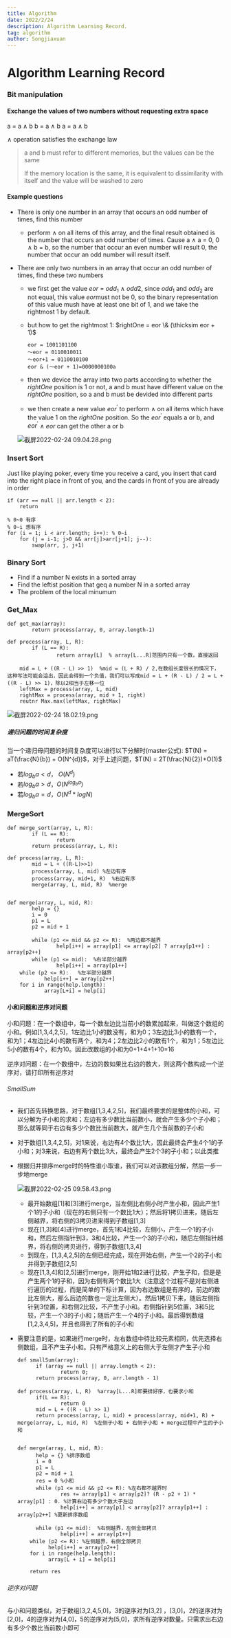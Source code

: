 ```yaml
---
title: Algorithm
date: 2022/2/24
description: Algorithm Learning Record.
tag: algorithm
author: Songjiaxuan
---
```


# Algorithm Learning Record

###	Bit manipulation



#### Exchange the values of two numbers without requesting extra space

a = a $\wedge$ b
b = a $\wedge$ b
a = a $\wedge$ b

$\wedge$ operation satisfies the exchange law

>a and b must refer to different memories, but the values can be the same
>
>If the memory location is the same, it is equivalent to dissimilarity with itself and the value will be washed to zero

####	Example questions

- There is only one number in an array that occurs an odd number of times, find this number

  - perform $\wedge$ on all items of this array, and the final result obtained is the number that occurs an odd number of times. Cause a $\wedge$ a = 0, 0 $\wedge$ b = b, so the number that occur an even number will result 0, the number that occur an odd number will result itself.

- There are only two numbers in an array that occur an odd number of times, find these two numbers

  - we first get the value $eor$ = $odd_1$ $\wedge$ $odd2$, since $odd_1$ and $odd_2$ are not equal, this value $eor$must not be 0, so the binary representation of this value mush have at least one bit of 1, and we take the rightmost 1 by default.

  - but how to get the rightmost 1: $rightOne = eor \& (\thicksim eor + 1)$

    ```
    eor = 1001101100
    ～eor = 0110010011
    ～eor+1 = 0110010100
    eor & (～eor + 1)=0000000100a		
    ```

  - then we device the array into two parts according to whether the $rightOne$ position is 1 or not, a and b must have different value on the $rightOne$ position, so a and b must be devided into different parts

  - we then create a new value $eor^{'}$ to perform $\wedge$ on all items which have the value 1 on the $rightOne$ position. So the $eor ^{'}$ equals a or b, and $eor^{'}$ $\wedge$  $eor$ can get the other a or b 

  ![截屏2022-02-24 09.04.28.png](https://s2.loli.net/2022/02/24/7ZlOEtHcMD2SjC8.png)

###  Insert Sort

Just like playing poker, every time you receive a card, you insert that card into the right place in front of you, and the cards in front of you are already in order

```
if (arr == null || arr.length < 2):
	return

% 0~0 有序
% 0~i 想有序
for (i = 1; i < arr.length; i++): % 0~i
	for (j = i-1; j>0 && arr[j]>arr[j+1]; j--):
		swap(arr, j, j+1)
```

###	Binary Sort

- Find if a number N exists in a sorted array
- Find the leftist position that geq a number N in a sorted array
- The problem of the local minumum

###  Get_Max

```
def get_max(array):
		return process(array, 0, array.length-1)
		
def process(array, L, R):
		if (L == R):
				return array[L]  % array[L...R]范围内只有一个数，直接返回
				
    mid = L + ((R - L) >> 1)  %mid = (L + R) / 2,在数组长度很长的情况下，这种写法可能会溢出，因此会得到一个负值，我们可以写成mid = L + (R - L) / 2 = L + ((R - L) >> 1)，除以2相当于左移一位
    leftMax = process(array, L, mid)
    rightMax = process(array, mid + 1, right)
    reutnr Max.max(leftMax, rightMax)
```

![截屏2022-02-24 18.02.19.png](https://s2.loli.net/2022/02/24/n58iGPqAvTmrkbj.png)

#####	递归问题的时间复杂度

当一个递归母问题的时间复杂度可以进行以下分解时(master公式): $T(N) = aT(\frac{N}{b}) + O(N^{d})$，对于上述问题，$T(N) = 2T(\frac{N}{2})+O(1)$

- 若$log_b a < d$， $O(N^d)$
- 若$log_b a > d$，$O(N^{log_b a})$
- 若$log_b a = d$，$O(N^d * logN)$

###  MergeSort

```
def merge_sort(array, L, R):
		if (L == R):
				return 
		return process(array, L, R):
		
def process(array, L, R):
		mid = L + ((R-L)>>1)
		process(array, L, mid) %左边有序
		process(array, mid+1, R)  %右边有序
		merge(array, L, mid, R)  %merge
		
		
def merge(array, L, mid, R):
		help = {}
		i = 0
		p1 = L
		p2 = mid + 1
		
		while (p1 <= mid && p2 <= R):  %两边都不越界
				help[i++] = array[p1] <= array[p2] ? array[p1++] : array[p2++]
		while (p1 <= mid):  %右半部分越界
				help[i++] = array[p1++]
    while (p2 <= R):   %左半部分越界
    		help[i++] = array[p2++]
    for i in range(help.length):
    		array[L+i] = help[i]
```

####	小和问题和逆序对问题

小和问题：在一个数组中，每一个数左边比当前小的数累加起来，叫做这个数组的小和。例如[1,3,4,2,5]，1左边比1小的数没有，和为0；3左边比3小的数有一个，和为1；4左边比4小的数有两个，和为4；2左边比2小的数有1个，和为1；5左边比5小的数有4个，和为10。因此改数组的小和为0+1+4+1+10=16

逆序对问题：在一个数组中，左边的数如果比右边的数大，则这两个数构成一个逆序对，请打印所有逆序对

######	SmallSum

- 我们首先转换思路，对于数组[1,3,4,2,5]，我们最终要求的是整体的小和，可以分解为子小和的求和；左边有多少数比当前数小，就会产生多少个子小和；那么就等同于右边有多少个数比当前数大，就产生几个当前数的子小和

- 对于数组[1,3,4,2,5]，对1来说，右边有4个数比1大，因此最终会产生4个1的子小和；对3来说，右边有两个数比3大，最终会产生2个3的子小和；以此类推

- 根据归并排序merge时的特性谁小取谁，我们可以对该数组分解，然后一步一步地merge

  ![截屏2022-02-25 09.58.43.png](https://s2.loli.net/2022/02/25/KynIdaW3SlVNzxZ.png)

  - 最开始数组[1]和[3]进行merge，当左侧比右侧小时产生小和，因此产生1个1的子小和（现在的右侧只有一个数比1大）；然后将1拷贝进来，随后左侧越界，将右侧的3拷贝进来得到子数组[1,3]
  - 现在[1,3]和[4]进行merge，首先1和4比较，左侧小，产生一个1的子小和，然后左侧指针到3，3和4比较，产生一个3的子小和，随后左侧指针越界，将右侧的拷贝进行，得到子数组[1,3,4]
  -  到现在，[1,3,4,2,5]的左侧已经完成，现在开始右侧，产生一个2的子小和并得到子数组[2,5]
  - 现在[1,3,4]和[2,5]进行merge，刚开始1和2进行比较，产生子和，但是是产生两个1的子和，因为右侧有两个数比1大（注意这个过程不是对右侧进行遍历的过程，而是简单的下标计算，因为右边数组是有序的，前边的数比左侧大，那么后边的数也一定比左侧大）。然后1拷贝下来，随后左侧指针到3位置，和右侧2比较，不产生子小和。右侧指针到5位置，3和5比较，产生一个3的子小和；随后产生一个4的子小和。最后得到数组[1,2,3,4,5]，并且也得到了所有的子小和

- 需要注意的是，如果进行merge时，左右数组中待比较元素相同，优先选择右侧数组，且不产生子小和。只有严格意义上的右侧大于左侧才产生子小和

  ```
  def smallSum(array):
  		if (array == null || array.length < 2):
  				return 0;
  		return process(array, 0, arr.length - 1)
  		
  def process(array, L, R)  %array[L...R]即要排好序，也要求小和
  		if(L == R):
  				return 0
  		mid = L + ((R - L) >> 1)
  		return process(array, L, mid) + process(array, mid+1, R) + merge(array, L, mid, R)  %左侧子小和 + 右侧子小和 + merge过程中产生的子小和
  		
  		
  def merge(array, L, mid, R):
  		help = {} %排序数组
  		i = 0
  		p1 = L
  		p2 = mid + 1
  		res = 0 %小和
  		while (p1 <= mid && p2 <= R): %左右都不越界时
  				res += array[p1] < array[p2]? (R - p2 + 1) * array[p1] : 0. %计算右边有多少个数大于左边
  				help[i++] = array[p1] < array[p2]? array[p1++] : array[p2++] %更新排序数组
  				
  		while (p1 <= mid):  %右侧越界，左侧全部拷贝
  				help[i++] = array[p1++]
      while (p2 <= R): %左侧越界，右侧全部拷贝
      		help[i++] = array[p2++]
      for i in range(help.length):
      		array[L + i] = help[i]
      		
      return res
  ```

######  逆序对问题

与小和问题类似，对于数组[3,2,4,5,0]，3的逆序对为[3,2] ，[3,0]，2的逆序对为[2,0]，4的逆序对为[4,0]，5的逆序对为[5,0]，求所有逆序对数量。只需求出右边有多少个数比当前数小即可

